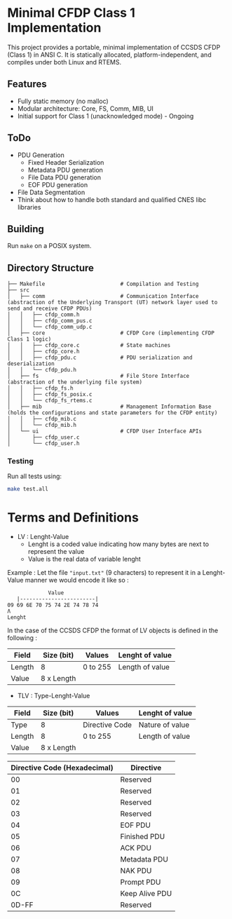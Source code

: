 # Minimal CFDP Class 1 Implementation

This project provides a portable, minimal implementation of CCSDS CFDP (Class 1) in ANSI C.
It is statically allocated, platform-independent, and compiles under both Linux and RTEMS.

## Features
- Fully static memory (no malloc)
- Modular architecture: Core, FS, Comm, MIB, UI
- Initial support for Class 1 (unacknowledged mode) - Ongoing

## ToDo

- PDU Generation
    - Fixed Header Serialization
    - Metadata PDU generation
    - File Data PDU generation
    - EOF PDU generation
- File Data Segmentation
- Think about how to handle both standard and qualified CNES libc libraries

## Building
Run `make` on a POSIX system.

## Directory Structure
```
├── Makefile                        # Compilation and Testing
├── src
│   ├── comm                        # Communication Interface (abstraction of the Underlying Transport (UT) network layer used to send and receive CFDP PDUs)
│   │   ├── cfdp_comm.h
│   │   ├── cfdp_comm_pus.c
│   │   └── cfdp_comm_udp.c
│   ├── core                        # CFDP Core (implementing CFDP Class 1 logic)
│   │   ├── cfdp_core.c             # State machines
│   │   ├── cfdp_core.h
│   │   ├── cfdp_pdu.c              # PDU serialization and deserialization
│   │   └── cfdp_pdu.h
│   ├── fs                          # File Store Interface (abstraction of the underlying file system)
│   │   ├── cfdp_fs.h
│   │   ├── cfdp_fs_posix.c
│   │   └── cfdp_fs_rtems.c
│   ├── mib                         # Management Information Base (holds the configurations and state parameters for the CFDP entity)
│   │   ├── cfdp_mib.c
│   │   └── cfdp_mib.h
│   └── ui                          # CFDP User Interface APIs
│       ├── cfdp_user.c
│       └── cfdp_user.h
```

### Testing

Run all tests using:

```bash
make test.all
```

# Terms and Definitions

- LV : Lenght-Value
    - Lenght is a coded value indicating how many bytes are next to represent the value
    - Value is the real data of variable lenght

Example : Let the file `"input.txt"` (9 characters) to represent it in a Lenght-Value manner we would encode it like so :

```
             Value
   |------------------------|
09 69 6E 70 75 74 2E 74 78 74
Λ
Lenght
```

In the case of the CCSDS CFDP the format of LV objects is defined in the following :


| Field  | Size (bit) | Values   | Lenght of value  |
| ------ | ---------- | -------- | ---------------- |
| Length | 8          | 0 to 255 | Length of value  |
| Value  | 8 x Length |          |                  |


- TLV : Type-Lenght-Value


| Field  | Size (bit) | Values         | Lenght of value |
| ------ | ---------- | -------------- | --------------- |
| Type   | 8          | Directive Code | Nature of value |
| Length | 8          | 0 to 255       | Length of value |
| Value  | 8 x Length |                |                 |

| Directive Code (Hexadecimal) | Directive      |
| ---------------------------- | -------------- |
| 00                           | Reserved       |
| 01                           | Reserved       |
| 02                           | Reserved       |
| 03                           | Reserved       |
| 04                           | EOF PDU        |
| 05                           | Finished PDU   |
| 06                           | ACK PDU        |
| 07                           | Metadata PDU   |
| 08                           | NAK PDU        |
| 09                           | Prompt PDU     |
| 0C                           | Keep Alive PDU |
| 0D-FF                        | Reserved       |


